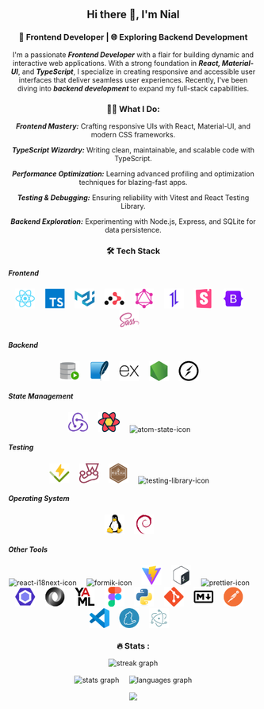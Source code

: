 <h2 align="center"> Hi there 👋, I'm <b>Nial</b></h2>


<h3 align="center"> 🚀 Frontend Developer | 🌐 Exploring Backend Development </h3>

<p align="center">
I'm a passionate <b><i>Frontend Developer</i></b> with a flair for building dynamic and interactive web applications. With a strong foundation in <b><i>React, Material-UI</i></b>, and <b><i>TypeScript</i></b>, I specialize in creating responsive and accessible user interfaces that deliver seamless user experiences. Recently, I've been diving into <b><i>backend development</i></b> to expand my full-stack capabilities.
</p>

<h3 align="center"> 👨‍💻 What I Do: </h3>

<div align="center">
  <p><b><i>Frontend Mastery:</i></b> Crafting responsive UIs with React, Material-UI, and modern CSS frameworks.</p>
  
  <p><b><i>TypeScript Wizardry:</i></b> Writing clean, maintainable, and scalable code with TypeScript.</p>
  
  <p><b><i>Performance Optimization:</i></b> Learning advanced profiling and optimization techniques for blazing-fast apps.</p>
  
  <p><b><i>Testing & Debugging:</i></b> Ensuring reliability with Vitest and React Testing Library.</p>
  
  <p><b><i>Backend Exploration:</i></b> Experimenting with Node.js, Express, and SQLite for data persistence.</p>
</div>


<h3 align="center">🛠 Tech Stack </h3>

<!-- ********************* -->
<h5>Frontend</h5>  
<div align="center">
  
   <!-- React -->
  <img alt="react-icon" height="40" src="https://github.com/devicons/devicon/blob/v2.16.0/icons/react/react-original.svg" title="React"  />
  <img width="12" />
  
  <!-- Typescript -->
  <img alt="typescript-icon" height="40" src="https://github.com/devicons/devicon/blob/v2.16.0/icons/typescript/typescript-original.svg" title="Typescript"  />
  <img width="12" />
  
  <!-- Materialui -->
  <img alt="materialui-icon" height="40" src="https://github.com/devicons/devicon/blob/v2.16.0/icons/materialui/materialui-original.svg" title="Material Ui"  />
  <img width="12" />
  
  <!-- Reactrouter -->
  <img alt="reactrouter-icon" height="40" src="https://github.com/devicons/devicon/blob/v2.16.0/icons/reactrouter/reactrouter-original.svg" title="React-router"  />
  <img width="12" />
  
  <!-- Graphql -->
  <img alt="graphql-icon" height="40" src="https://github.com/devicons/devicon/blob/v2.16.0/icons/graphql/graphql-plain.svg" title="Graphql"  />
  <img width="12" />
  
  <!-- Axios -->
  <img alt="axios-icon" height="40" src="https://github.com/devicons/devicon/blob/v2.16.0/icons/axios/axios-plain.svg" title="Axios"  />
  <img width="12" />
  
  <!-- Storybook -->
  <img alt="storybook-icon" height="40" src="https://github.com/devicons/devicon/blob/v2.16.0/icons/storybook/storybook-original.svg" title="Storybook"  />
  <img width="12" />
  
  <!-- Bootstrap -->
  <img alt="bootstrap-icon" height="40" src="https://github.com/devicons/devicon/blob/v2.16.0/icons/bootstrap/bootstrap-original.svg" title="Bootstrap"  />
  <img width="12" />
  
  <!-- Sass -->
  <img alt="sass-icon" height="40" src="https://github.com/devicons/devicon/blob/v2.16.0/icons/sass/sass-original.svg" title="Sass"  />
  <img width="12" />

</div>

<!-- ********************* -->
<h5>Backend</h5>
<div align="center">
  
  <!-- Sqldeveloper -->
  <img alt="sqldeveloper-icon" height="40" src="https://github.com/devicons/devicon/blob/v2.16.0/icons/sqldeveloper/sqldeveloper-original.svg" title="Sql"  />
  <img width="12" />
  
  <!-- Sqlite -->
  <img alt="sqlite-icon" height="40" src="https://github.com/devicons/devicon/blob/v2.16.0/icons/sqlite/sqlite-original.svg" title="Sqlite"  />
  <img width="12" />
  
  <!-- Express -->
  <img alt="express-icon" height="40" src="https://github.com/devicons/devicon/blob/v2.16.0/icons/express/express-original.svg" title="Express"  />
  <img width="12" />
  
  <!-- Nodejs -->
  <img alt="nodejs-icon" height="40" src="https://github.com/devicons/devicon/blob/v2.16.0/icons/nodejs/nodejs-original.svg" title="Nodejs"  />
  <img width="12" />
  
  <!-- Socketio -->
  <img alt="socketio-icon" height="40" src="https://github.com/devicons/devicon/blob/v2.16.0/icons/socketio/socketio-original.svg" title="Socketio"  />
  <img width="12" />

</div>

<!-- ********************* -->
<h5>State Management</h5>
<div align="center">

  <!-- Redux -->
  <img alt="redux-icon" height="40" src="https://github.com/devicons/devicon/blob/v2.16.0/icons/redux/redux-original.svg" title="Redux"  />
  <img width="12" />

  <!-- React Query -->
  <img alt="react-query-icon" height="40" src="./react-query-icon.svg" title="React Query"  />
  <img width="12" />

  <!-- Atom State -->
<img alt="atom-state-icon" height="40" src="https://atom-state.github.io/img/logo.svg" title="Atom State"  />
<img width="12" />
  
</div>



<!-- ********************* -->
<h5>Testing</h5>
<div align="center">
  
  <!-- Vitest -->
  <img alt="vitest-icon" height="40" src="https://github.com/devicons/devicon/blob/v2.16.0/icons/vitest/vitest-original.svg" title="Vitest"  />
  <img width="12" />
  
  <!-- Jest -->
  <img alt="jest-icon" height="40" src="https://github.com/devicons/devicon/blob/v2.16.0/icons/jest/jest-plain.svg" title="Jest"  />
  <img width="12" />
  
  <!-- Mocha -->
  <img alt="mocha-icon" height="40" src="https://github.com/devicons/devicon/blob/v2.16.0/icons/mocha/mocha-original.svg" title="Mocha"  />
  <img width="12" />

<!--  Testing Library -->
<img alt="testing-library-icon" height="40" src="https://testing-library.com/img/octopus-64x64.png" title="Testing Library"  />
<img width="12" />

</div>

<!-- ********************* -->
<h5>Operating System</h5>
<div align="center">
  
  <!-- Linux -->
  <img alt="linux-icon" height="40" src="https://github.com/devicons/devicon/blob/v2.16.0/icons/linux/linux-original.svg" title="Linux"  />
  <img width="12" />
  
  <!-- Debian -->
  <img alt="debian-icon" height="40" src="https://github.com/devicons/devicon/blob/v2.16.0/icons/debian/debian-original.svg" title="Debian"  />
<img width="12" />

</div>


<!-- ********************* -->
<h5>Other Tools</h5>
<div align="center">

  <!-- react-i18next -->
  <img alt="react-i18next-icon" height="32" src="https://react.i18next.com/~gitbook/image?url=https%3A%2F%2F4236364459-files.gitbook.io%2F%7E%2Ffiles%2Fv0%2Fb%2Fgitbook-legacy-files%2Fo%2Fspaces%252F-L9iS6WpW81N7RGRTQ-K%252Favatar.png%3Fgeneration%3D1523345851027218%26alt%3Dmedia&width=32&dpr=1&quality=100&sign=ba15ca9c&sv=2" title="React-i18next"  />
  <img width="12" />
  
  <!-- Formik -->
  <img alt="formik-icon" height="40" src="https://github.com/get-icon/geticon/blob/master/icons/formik.svg" title="Formik"  />
  <img width="12" />
    
  <!-- Vitejs -->
  <img alt="vitejs-icon" height="40" src="https://github.com/devicons/devicon/blob/v2.16.0/icons/vitejs/vitejs-original.svg" title="Vitejs"  />
  <img width="12" />
  
  <!-- Bash -->
  <img alt="bash-icon" height="40" src="https://github.com/devicons/devicon/blob/v2.16.0/icons/bash/bash-original.svg" title="Bash"  />
  <img width="12" />

  <!-- Prettier -->
  <img alt="prettier-icon" height="40" src="https://github.com/get-icon/geticon/blob/master/icons/prettier.svg" title="Prettier"  />
  <img width="12" />
  
  <!-- Eslint -->
  <img alt="eslint-icon" height="40" src="https://github.com/devicons/devicon/blob/v2.16.0/icons/eslint/eslint-original.svg" title="Eslint"  />
  <img width="12" />
  
  <!-- Json -->
  <img alt="json-icon" height="40" src="https://github.com/devicons/devicon/blob/v2.16.0/icons/json/json-original.svg" title="JSON"  />
  <img width="12" />
  
  <!-- Yaml -->
  <img alt="yaml-icon" height="40" src="https://github.com/devicons/devicon/blob/v2.16.0/icons/yaml/yaml-original.svg" title="Yaml"  />
  <img width="12" />
  
  <!-- Figma -->
  <img alt="figma-icon" height="40" src="https://github.com/devicons/devicon/blob/v2.16.0/icons/figma/figma-original.svg" title="Figma"  />
  <img width="12" />
  <!-- Python -->
  <img alt="pythin-icon" height="40" src="https://github.com/devicons/devicon/blob/v2.16.0/icons/python/python-original.svg" title="Python" />
  <img width="12" />
  
  <!-- Git -->
  <img alt="git-icon" height="40" src="https://github.com/devicons/devicon/blob/v2.16.0/icons/git/git-original.svg" title="Git"  />
  <img width="12" />
  
  <!-- Markdown -->
  <img alt="markdown-icon" height="40" src="https://github.com/devicons/devicon/blob/v2.16.0/icons/markdown/markdown-original.svg" title="Markdown"  />
  <img width="12" />
  
  <!-- Postman -->
  <img alt="postman-icon" height="40" src="https://github.com/devicons/devicon/blob/v2.16.0/icons/postman/postman-original.svg" title="Postman"  />
  <img width="12" />
  
  <!-- Vscode -->
  <img alt="vscode-icon" height="40" src="https://github.com/devicons/devicon/blob/v2.16.0/icons/vscode/vscode-original.svg" title="Vscode"  />
  <img width="12" />
  
  <!-- Yarn -->
  <img alt="yarn-icon" height="40" src="https://github.com/devicons/devicon/blob/v2.16.0/icons/yarn/yarn-original.svg" title="Yarn"  />
  <img width="12" />
  
  <!-- Electron -->
  <img alt="electron-icon" height="40" src="https://github.com/devicons/devicon/blob/v2.16.0/icons/electron/electron-original.svg" title="Electron"  />
  <img width="12" />

</div>




<!--  
<div align="left">

<!--  
<img alt="-icon" height="40" src="" title=""  />
<img width="12" />
<img alt="-icon" height="40" src="" title=""  />
<img width="12" />
<!--  
<img alt="-icon" height="40" src="" title=""  />
<img width="12" />

</div>
-->

<h3 align="center">🔥 Stats :</h3>

<div align="center" >
  <img src="https://streak-stats.demolab.com?user=nhope123&locale=en&mode=daily&theme=dracula&hide_border=false&border_radius=5&order=3" height="150" alt="streak graph"  />
</div>
<img height="12"/>
<div align="center">
  <img src="https://github-readme-stats.vercel.app/api?username=nhope123&hide_title=false&hide_rank=false&show_icons=true&include_all_commits=true&count_private=true&disable_animations=false&theme=dracula&locale=en&hide_border=false" height="150" alt="stats graph"  />
<img width="12"/>
<img src="https://github-readme-stats.vercel.app/api/top-langs?username=nhope123&locale=en&hide_title=false&layout=compact&card_width=320&langs_count=5&theme=dracula&hide_border=false" height="150" alt="languages graph"  />
</div>
<img height="12"/>
<div align="center">
  <img src="https://profile-counter.glitch.me/nhope123/count.svg?"  />
</div>

###
